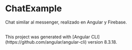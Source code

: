 
# ChatExample


Chat similar al messenger, realizado en Angular y Firebase. 


<br>
This project was generated with [Angular CLI](https://github.com/angular/angular-cli) version 8.3.18.

